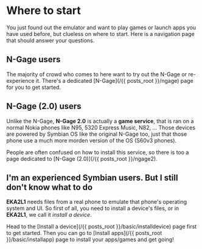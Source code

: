 # Where to start

You just found out the emulator and want to play games or launch apps you have used before, but clueless on where to start. Here is a navigation page that should answer your questions.

## N-Gage users

The majority of crowd who comes to here want to try out the N-Gage or re-experience it. There's a dedicated [N-Gage](/{{ posts_root }}/ngage) page for you to get started.

## N-Gage (2.0) users

Unlike the N-Gage, **N-Gage 2.0** is actually a **game service**, that is ran on a normal Nokia phones like N95, 5320 Express Music, N82, ... Those devices are powered by Symbian OS like the original N-Gage too, just that those phone use a much more morden version of the OS (S60v3 phones).

People are often confused on how to install this service, so there is too a page dedicated to [N-Gage (2.0)](/{{ posts_root }}/ngage2).

## I'm an experienced Symbian users. But I still don't know what to do

**EKA2L1** needs files from a real phone to emulate that phone's operating system and UI. So first of all, you need to install a device's files, or in **EKA2L1**, we call it *install a device*.

Head to the [Install a device](/{{ posts_root }}/basic/installdevice) page first to get started. Then you can go to [Install apps](/{{ posts_root }}/basic/installapp) page to install your apps/games and get going!